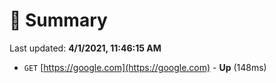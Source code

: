 # 📖 Summary
Last updated: **4/1/2021, 11:46:15 AM**

- `GET` [https://google.com](https://google.com) - **Up** (148ms)
